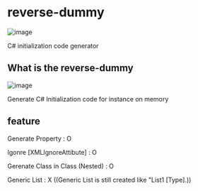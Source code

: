 # reverse-dummy

![image](https://user-images.githubusercontent.com/10369528/110192637-940a3300-7e72-11eb-86ac-b375ce6fe6b1.png)

C# initialization code generator


## What is the reverse-dummy

![image](https://user-images.githubusercontent.com/10369528/110192765-843f1e80-7e73-11eb-9684-d916ed5f518f.png)

Generate C# Initialization code for instance on memory


## feature

Generate Property : O

Igonre [XMLIgnoreAttibute] : O

Gerenate Class in Class (Nested) : O

Generic List : X ((Generic List is still created like "List1 [Type].))
